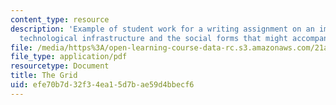 ```yaml
---
content_type: resource
description: 'Example of student work for a writing assignment on an imagined future
  technological infrastructure and the social forms that might accompany it. '
file: /media/https%3A/open-learning-course-data-rc.s3.amazonaws.com/21a-500j-technology-and-culture-spring-2014/efe70b7d32f34ea15d7bae59d4bbecf6_MIT21A_500JS14_the_grid.pdf
file_type: application/pdf
resourcetype: Document
title: The Grid
uid: efe70b7d-32f3-4ea1-5d7b-ae59d4bbecf6
---
```

